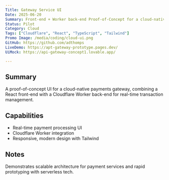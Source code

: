 ```yaml
---
Title: Gateway Service UI
Date: 2025-06-20
Summary: Front-end + Worker back-end Proof-of-Concept for a cloud-native payments gateway UI.
Status: Pilot
Category: Cloud
Tags: ["Cloudflare", "React", "TypeScript", "Tailwind"]
Promo Image: /media/coding/cloud-ui.png
GitHub: https://github.com/adthomps
LiveDemo: https://apt-gateway-prototype.pages.dev/
UiMock: https://api-gateway-concept1.lovable.app/

---
```


## Summary
A proof-of-concept UI for a cloud-native payments gateway, combining a React front-end with a Cloudflare Worker back-end for real-time transaction management.

## Capabilities
- Real-time payment processing UI
- Cloudflare Worker integration
- Responsive, modern design with Tailwind

## Notes
Demonstrates scalable architecture for payment services and rapid prototyping with serverless tech.
